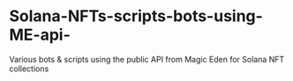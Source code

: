 # Solana-NFTs-scripts-bots-using-ME-api-
Various bots &amp; scripts using the public API from Magic Eden for Solana NFT collections
